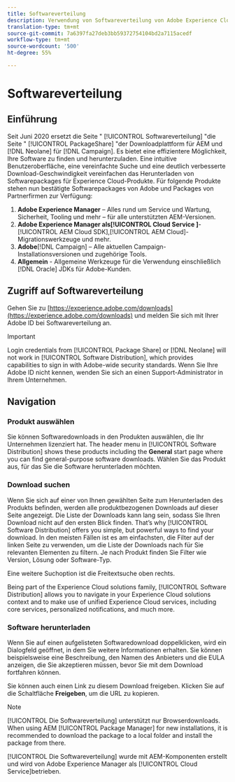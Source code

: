 ```yaml
---
title: Softwareverteilung
description: Verwendung von Softwareverteilung von Adobe Experience Cloud
translation-type: tm+mt
source-git-commit: 7a6397fa27deb3bb59372754104bd2a7115acedf
workflow-type: tm+mt
source-wordcount: '500'
ht-degree: 55%

---
```



# Softwareverteilung

## Einführung

Seit Juni 2020 ersetzt die Seite &quot; [!UICONTROL Softwareverteilung] &quot;die Seite &quot; [!UICONTROL PackageShare] &quot;der Downloadplattform für AEM und [!DNL Neolane] für [!DNL Campaign]. Es bietet eine effizientere Möglichkeit, Ihre Software zu finden und herunterzuladen. Eine intuitive Benutzeroberfläche, eine vereinfachte Suche und eine deutlich verbesserte Download-Geschwindigkeit vereinfachen das Herunterladen von Softwarepackages für Experience Cloud-Produkte. Für folgende Produkte stehen nun bestätigte Softwarepackages von Adobe und Packages von Partnerfirmen zur Verfügung:

1. **Adobe Experience Manager** – Alles rund um Service und Wartung, Sicherheit, Tooling und mehr – für alle unterstützten AEM-Versionen.
1. **Adobe Experience Manager als[!UICONTROL Cloud Service ]**-[!UICONTROL AEM Cloud SDK],[!UICONTROL AEM Cloud]-Migrationswerkzeuge und mehr.
1. **Adobe**[!DNL Campaign] – Alle aktuellen Campaign-Installationsversionen und zugehörige Tools.
1. **Allgemein** - Allgemeine Werkzeuge für die Verwendung einschließlich [!DNL Oracle] JDKs für Adobe-Kunden.

## Zugriff auf Softwareverteilung

Gehen Sie zu [https://experience.adobe.com/downloads](https://experience.adobe.com/downloads) und melden Sie sich mit Ihrer Adobe ID bei Softwareverteilung an.

>[!IMPORTANT]
>
>Login credentials from [!UICONTROL Package Share] or [!DNL Neolane] will not work in [!UICONTROL Software Distribution], which provides capabilities to sign in with Adobe-wide security standards. Wenn Sie Ihre Adobe ID nicht kennen, wenden Sie sich an einen Support-Administrator in Ihrem Unternehmen.

## Navigation

### Produkt auswählen

Sie können Softwaredownloads in den Produkten auswählen, die Ihr Unternehmen lizenziert hat. The header menu in [!UICONTROL Software Distribution] shows these products including the **General** start page where you can find general-purpose software downloads. Wählen Sie das Produkt aus, für das Sie die Software herunterladen möchten.

### Download suchen

Wenn Sie sich auf einer von Ihnen gewählten Seite zum Herunterladen des Produkts befinden, werden alle produktbezogenen Downloads auf dieser Seite angezeigt. Die Liste der Downloads kann lang sein, sodass Sie Ihren Download nicht auf den ersten Blick finden. That’s why [!UICONTROL Software Distribution] offers you simple, but powerful ways to find your download. In den meisten Fällen ist es am einfachsten, die Filter auf der linken Seite zu verwenden, um die Liste der Downloads nach für Sie relevanten Elementen zu filtern. Je nach Produkt finden Sie Filter wie Version, Lösung oder Software-Typ.

Eine weitere Suchoption ist die Freitextsuche oben rechts.

Being part of the Experience Cloud solutions family, [!UICONTROL Software Distribution] allows you to navigate in your Experience Cloud solutions context and to make use of unified Experience Cloud services, including core services, personalized notifications, and much more.

### Software herunterladen

Wenn Sie auf einen aufgelisteten Softwaredownload doppelklicken, wird ein Dialogfeld geöffnet, in dem Sie weitere Informationen erhalten. Sie können beispielsweise eine Beschreibung, den Namen des Anbieters und die EULA anzeigen, die Sie akzeptieren müssen, bevor Sie mit dem Download fortfahren können.

Sie können auch einen Link zu diesem Download freigeben. Klicken Sie auf die Schaltfläche **Freigeben**, um die URL zu kopieren.

>[!NOTE]
>
>[!UICONTROL Die Softwareverteilung] unterstützt nur Browserdownloads. When using AEM [!UICONTROL Package Manager] for new installations, it is recommended to download the package to a local folder and install the package from there.

[!UICONTROL Die Softwareverteilung] wurde mit AEM-Komponenten erstellt und wird von Adobe Experience Manager als [!UICONTROL Cloud Service]betrieben.